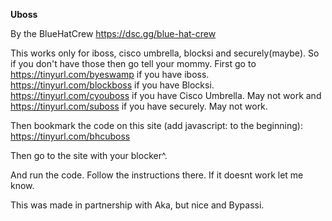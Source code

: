 **Uboss**

By the BlueHatCrew https://dsc.gg/blue-hat-crew

This works only for iboss, cisco umbrella, blocksi and securely(maybe). So if you don't have those then go tell your mommy. First go to https://tinyurl.com/byeswamp if you have iboss. https://tinyurl.com/blockboss if you have Blocksi. https://tinyurl.com/cyouboss if you have Cisco Umbrella. May not work and https://tinyurl.com/suboss if you have securely. May not work.

Then bookmark the code on this site (add javascript: to the beginning): https://tinyurl.com/bhcuboss

Then go to the site with your blocker^.

And run the code. Follow the instructions there. If it doesnt work let me know.

This was made in partnership with Aka, but nice and Bypassi.
